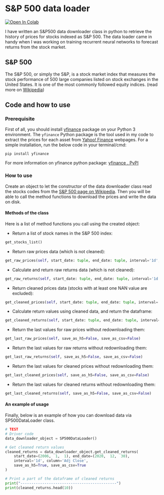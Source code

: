 
# S&P 500 data loader
[![Open In Colab](https://colab.research.google.com/assets/colab-badge.svg)](https://colab.research.google.com/drive/17EmGwu6_bgm7KqQcImlunCJVaDeocMIB?usp=sharing)

I have written an S&P500 data downloader class in python to retrieve the history of prices for stocks indexed as S&P 500. The data loader came in handy when I was working on training recurrent neural networks to forecast returns from the stock market.
## S&P 500 
The S&P 500, or simply the S&P, is a stock market index that measures the stock performance of 500 large companies listed on stock exchanges in the United States. It is one of the most commonly followed equity indices. (read more on [Wikipedia](https://en.wikipedia.org/wiki/S%26P_500))
## Code and how to use
### Prerequisite 
First of all, you should install [yfinance](https://pypi.org/project/yfinance/) package on your Python 3 environment. The `yfinance` Python package is the tool used in my code to extract the prices for each asset from [Yahoo! Finance](http://finance.yahoo.com/ "Yahoo! Finance is a media property that is part of the Yahoo! network, which, since 2017, is owned by Verizon Media. It provides financial news, data, and commentary, including stock quotes, press releases, financial reports, and original content. It also offers some online tools for personal finance management.") webpages.
For a simple installation, run the below code in your terminal/cmd:
```
pip install yfinance
```
For more information on yfinance python package: [yfinance . PyPI](https://pypi.org/project/yfinance/)
### How to use
Create an object to let the constructor of the data downloader class read the stocks codes from the [S&P 500 page on Wikipedia](https://en.wikipedia.org/wiki/S%26P_500). Then you will be able to call the method functions to download the prices and write the data on disk.

#### Methods of the class
Here is a list of method functions you call using the created object:


- Return a list of stock names in the S&P 500 index:
```python
get_stocks_list()
```

- Return raw prices data (which is not cleaned):

```python
get_raw_prices(self, start_date: tuple, end_date: tuple, interval='1d', column='Adj Close', save_as_h5=False, save_as_csv=False)
```

- Calculate and return raw returns data (which is not cleaned):
```python
get_raw_returns(self, start_date: tuple, end_date: tuple, interval='1d', column='Adj Close', save_as_h5=False, save_as_csv=False)
```

- Return cleaned prices data (stocks with at least one NAN value are excluded):
```python
get_cleaned_prices(self, start_date: tuple, end_date: tuple, interval='1d', column='Adj Close', save_as_h5=False, save_as_csv=False)
```

- Calculate return values using cleaned data, and return the dataframe:
```python
get_cleaned_returns(self, start_date: tuple, end_date: tuple, interval='1d', column='Adj Close', save_as_h5=False, save_as_csv=False)
```

- Return the last values for raw prices without redownloading them:
```python
get_last_raw_prices(self, save_as_h5=False, save_as_csv=False)
```

- Return the last values for raw returns without redownloading them:
```python
get_last_raw_returns(self, save_as_h5=False, save_as_csv=False)
```

- Return the last values for cleaned prices without redownloading them:
```python
get_last_cleaned_prices(self, save_as_h5=False, save_as_csv=False)
```

- Return the last values for cleaned returns without redownloading them:
```python
get_last_cleaned_returns(self, save_as_h5=False, save_as_csv=False)
```
#### An example of usage
Finally, below is an example of how you can download data via SP500DataLoader class.
```python
# TEST
# Driver code
data_downloader_object = SP500DataLoader()

# Get cleaned return values
cleaned_returns = data_downloader_object.get_cleaned_returns(
	start_date=(2006,  1,  1), end_date=(2020,  12,  30),
	interval='1d', column='Adj Close',
	save_as_h5=True, save_as_csv=True
)

# Print a part of the dataframe of cleaned returns
print("--------------------------------------------")
print(cleaned_returns.head(10))
```
